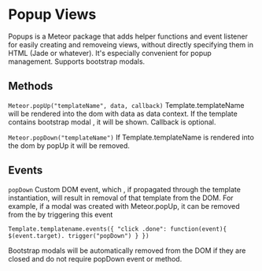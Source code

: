 Popup Views
=========================

Popups  is a Meteor package that adds helper functions and event listener  for easily creating  and removeing views, without directly specifying them in HTML (Jade or whatever). It's especially convenient for popup management. Supports bootstrap modals.


## Methods


`
Meteor.popUp("templateName", data, callback)
`
Template.templateName will be rendered into the dom with data as data context. If the template contains  bootstrap modal , it will be shown. Callback is optional.


`
Meteor.popDown("templateName")
`
If Template.templateName is rendered into the dom by popUp it will be removed.

## Events

`
popDown
`
Custom DOM event, which , if propagated through the template instantiation, will result in removal of that template from the DOM.
For example,  if a modal was created with Meteor.popUp, it can be removed from the by triggering this event

`
Template.templatename.events({
  "click .done": function(event){
    $(event.target). trigger("popDown")
  }
})
`

Bootstrap modals will be automatically removed from the DOM if they are closed and do not require popDown event or method. 